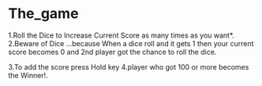 # The_game
1.Roll the Dice to Increase Current Score  as many times as you want*.
2.Beware of Dice ...because When a dice roll and it gets 1 then your current score becomes 0 and 2nd   player got the chance to roll the dice.

3.To add the score press Hold key
4.player who got 100 or more becomes the Winner!.
 


